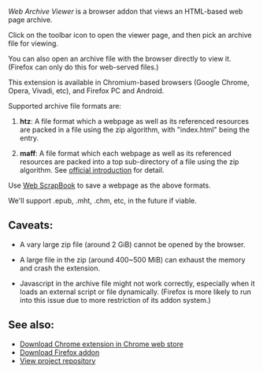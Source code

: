 *Web Archive Viewer* is a browser addon that views an HTML-based web page archive.

Click on the toolbar icon to open the viewer page, and then pick an archive file for viewing.

You can also open an archive file with the browser directly to view it. (Firefox can only do this for web-served files.)

This extension is available in Chromium-based browsers (Google Chrome, Opera, Vivadi, etc), and Firefox PC and Android.

Supported archive file formats are:

1. **htz**: A file format which a webpage as well as its referenced resources are packed in a file using the zip algorithm, with "index.html" being the entry.

2. **maff**: A file format which each webpage as well as its referenced resources are packed into a top sub-directory of a file using the zip algorithm. See [official introduction](http://maf.mozdev.org/index.html) for detail.

Use [Web ScrapBook](https://github.com/danny0838/webscrapbook) to save a webpage as the above formats.

We'll support .epub, .mht, .chm, etc, in the future if viable.


## Caveats:

* A vary large zip file (around 2 GiB) cannot be opened by the browser.

* A large file in the zip (around 400~500 MiB) can exhaust the memory and crash the extension.

* Javascript in the archive file might not work correctly, especially when it loads an external script or file dynamically. (Firefox is more likely to run into this issue due to more restriction of its addon system.)


## See also:

* [Download Chrome extension in Chrome web store](https://chrome.google.com/webstore/detail/web-archive-viewer/oogbkbeohkbgjmnagnmmbdocplpljbgp)
* [Download Firefox addon](https://danny0838.github.io/webarchiveviewer/files/firefox/latest.html)
* [View project repository](https://github.com/danny0838/webarchiveviewer)
